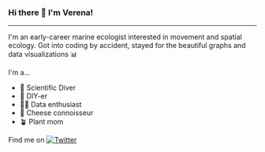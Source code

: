 ### Hi there 👋 I'm Verena!
------
I'm an early-career marine ecologist interested in movement and spatial ecology. Got into coding by accident, stayed for the beautiful graphs and data visualizations 📊



I'm a...
- 🤿 Scientific Diver
- 🔧 DIY-er
- 👩‍💻 Data enthusiast
- 🧀 Cheese connoisseur
- 🪴 Plant mom

Find me on [![Twitter][1.2]][1]

<!-- Icons -->

[1.2]: http://i.imgur.com/wWzX9uB.png (twitter icon without padding)

<!-- Links to your social media accounts -->

[1]: https://twitter.com/VerenaConkin

<!--
**vlucke/vlucke** is a ✨ _special_ ✨ repository because its `README.md` (this file) appears on your GitHub profile.

Here are some ideas to get you started:

- 🔭 I’m currently working on ...
- 🌱 I’m currently learning ...
- 👯 I’m looking to collaborate on ...
- 🤔 I’m looking for help with ...
- 💬 Ask me about ...
- 📫 How to reach me: ...
- 😄 Pronouns: ...
- ⚡ Fun fact: ...
-->
